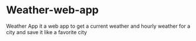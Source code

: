 # Weather-web-app
Weather App it a web app to get a current weather and hourly weather for a city and save it like a favorite city  
